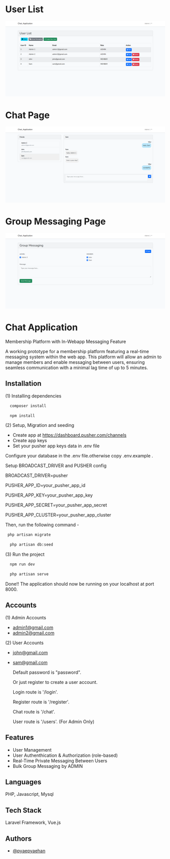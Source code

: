 # User List
![Main Ui](public/assets/image/user_list.png)

# Chat Page
![Main Ui](public/assets/image/chat.png)

# Group Messaging Page
![Main Ui](public/assets/image/group_messaging.png)

# Chat Application

Membership Platform with In-Webapp Messaging Feature

A working prototype for a membership platform featuring a real-time messaging
system within the web app. This platform will allow an admin to manage members and
enable messaging between users, ensuring seamless communication with a minimal lag
time of up to 5 minutes.

## Installation


(1) Installing dependencies


```bash
  composer install
```

```bash
  npm install
```


(2) Setup, Migration and seeding

- Create app at https://dashboard.pusher.com/channels
- Create app keys
- Set your pusher app keys data in .env file

Configure your database in the .env file.otherwise copy .env.example .

Setup BROADCAST_DRIVER and PUSHER config

BROADCAST_DRIVER=pusher

PUSHER_APP_ID=your_pusher_app_id

PUSHER_APP_KEY=your_pusher_app_key

PUSHER_APP_SECRET=your_pusher_app_secret

PUSHER_APP_CLUSTER=your_pusher_app_cluster


Then, run the following command -


 ```bash
  php artisan migrate
```

```bash
  php artisan db:seed
```

(3) Run the project

```bash
  npm run dev
```

```bash
  php artisan serve
```

Done!! The application should now be running on your localhost at port 8000.

## Accounts

(1) Admin Accounts

- admin1@gmail.com
- admin2@gmail.com

(2) User Accounts

- john@gmail.com
- sam@gmail.com

  Default password is "password".

  Or just register to create a user account.
  
  Login route  is '/login'.
  
  Register route  is '/register'.

  Chat route  is '/chat'.

  User route  is '/users'. (For Admin Only)

    
## Features

- User Management
- User Authenthication & Authorization (role-based)
- Real-Time Private Messaging Between Users
- Bulk Group Messaging by ADMIN

## Languages

PHP, Javascript, Mysql

## Tech Stack

Laravel Framework, Vue.js

## Authors

- [@pyaepyaehan](https://github.com/PyaeHan)
